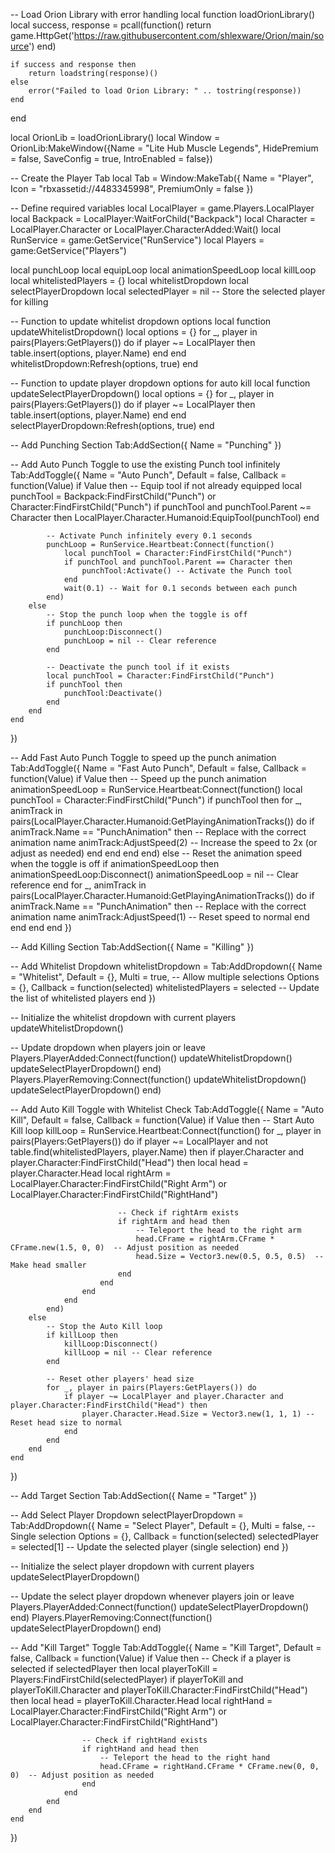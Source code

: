 -- Load Orion Library with error handling
local function loadOrionLibrary()
    local success, response = pcall(function()
        return game.HttpGet('https://raw.githubusercontent.com/shlexware/Orion/main/source')
    end)

    if success and response then
        return loadstring(response)()
    else
        error("Failed to load Orion Library: " .. tostring(response))
    end
end

local OrionLib = loadOrionLibrary()
local Window = OrionLib:MakeWindow({Name = "Lite Hub Muscle Legends", HidePremium = false, SaveConfig = true, IntroEnabled = false})

-- Create the Player Tab
local Tab = Window:MakeTab({
    Name = "Player",
    Icon = "rbxassetid://4483345998",
    PremiumOnly = false
})

-- Define required variables
local LocalPlayer = game.Players.LocalPlayer
local Backpack = LocalPlayer:WaitForChild("Backpack")
local Character = LocalPlayer.Character or LocalPlayer.CharacterAdded:Wait()
local RunService = game:GetService("RunService")
local Players = game:GetService("Players")

local punchLoop
local equipLoop
local animationSpeedLoop
local killLoop
local whitelistedPlayers = {}
local whitelistDropdown
local selectPlayerDropdown
local selectedPlayer = nil  -- Store the selected player for killing

-- Function to update whitelist dropdown options
local function updateWhitelistDropdown()
    local options = {}
    for _, player in pairs(Players:GetPlayers()) do
        if player ~= LocalPlayer then
            table.insert(options, player.Name)
        end
    end
    whitelistDropdown:Refresh(options, true)
end

-- Function to update player dropdown options for auto kill
local function updateSelectPlayerDropdown()
    local options = {}
    for _, player in pairs(Players:GetPlayers()) do
        if player ~= LocalPlayer then
            table.insert(options, player.Name)
        end
    end
    selectPlayerDropdown:Refresh(options, true)
end

-- Add Punching Section
Tab:AddSection({
    Name = "Punching"
})

-- Add Auto Punch Toggle to use the existing Punch tool infinitely
Tab:AddToggle({
    Name = "Auto Punch",
    Default = false,
    Callback = function(Value)
        if Value then
            -- Equip tool if not already equipped
            local punchTool = Backpack:FindFirstChild("Punch") or Character:FindFirstChild("Punch")
            if punchTool and punchTool.Parent ~= Character then
                LocalPlayer.Character.Humanoid:EquipTool(punchTool)
            end
            
            -- Activate Punch infinitely every 0.1 seconds
            punchLoop = RunService.Heartbeat:Connect(function()
                local punchTool = Character:FindFirstChild("Punch")
                if punchTool and punchTool.Parent == Character then
                    punchTool:Activate() -- Activate the Punch tool
                end
                wait(0.1) -- Wait for 0.1 seconds between each punch
            end)
        else
            -- Stop the punch loop when the toggle is off
            if punchLoop then
                punchLoop:Disconnect()
                punchLoop = nil -- Clear reference
            end
            
            -- Deactivate the punch tool if it exists
            local punchTool = Character:FindFirstChild("Punch")
            if punchTool then
                punchTool:Deactivate()
            end
        end
    end
})

-- Add Fast Auto Punch Toggle to speed up the punch animation
Tab:AddToggle({
    Name = "Fast Auto Punch",
    Default = false,
    Callback = function(Value)
        if Value then
            -- Speed up the punch animation
            animationSpeedLoop = RunService.Heartbeat:Connect(function()
                local punchTool = Character:FindFirstChild("Punch")
                if punchTool then
                    for _, animTrack in pairs(LocalPlayer.Character.Humanoid:GetPlayingAnimationTracks()) do
                        if animTrack.Name == "PunchAnimation" then  -- Replace with the correct animation name
                            animTrack:AdjustSpeed(2)  -- Increase the speed to 2x (or adjust as needed)
                        end
                    end
                end
            end)
        else
            -- Reset the animation speed when the toggle is off
            if animationSpeedLoop then
                animationSpeedLoop:Disconnect()
                animationSpeedLoop = nil -- Clear reference
            end
            for _, animTrack in pairs(LocalPlayer.Character.Humanoid:GetPlayingAnimationTracks()) do
                if animTrack.Name == "PunchAnimation" then  -- Replace with the correct animation name
                    animTrack:AdjustSpeed(1)  -- Reset speed to normal
                end
            end
        end
    end
})

-- Add Killing Section
Tab:AddSection({
    Name = "Killing"
})

-- Add Whitelist Dropdown
whitelistDropdown = Tab:AddDropdown({
    Name = "Whitelist",
    Default = {},
    Multi = true,  -- Allow multiple selections
    Options = {},
    Callback = function(selected)
        whitelistedPlayers = selected  -- Update the list of whitelisted players
    end
})

-- Initialize the whitelist dropdown with current players
updateWhitelistDropdown()

-- Update dropdown when players join or leave
Players.PlayerAdded:Connect(function()
    updateWhitelistDropdown()
    updateSelectPlayerDropdown()
end)
Players.PlayerRemoving:Connect(function()
    updateWhitelistDropdown()
    updateSelectPlayerDropdown()
end)

-- Add Auto Kill Toggle with Whitelist Check
Tab:AddToggle({
    Name = "Auto Kill",
    Default = false,
    Callback = function(Value)
        if Value then
            -- Start Auto Kill loop
            killLoop = RunService.Heartbeat:Connect(function()
                for _, player in pairs(Players:GetPlayers()) do
                    if player ~= LocalPlayer and not table.find(whitelistedPlayers, player.Name) then
                        if player.Character and player.Character:FindFirstChild("Head") then
                            local head = player.Character.Head
                            local rightArm = LocalPlayer.Character:FindFirstChild("Right Arm") or LocalPlayer.Character:FindFirstChild("RightHand")

                            -- Check if rightArm exists
                            if rightArm and head then
                                -- Teleport the head to the right arm
                                head.CFrame = rightArm.CFrame * CFrame.new(1.5, 0, 0)  -- Adjust position as needed
                                head.Size = Vector3.new(0.5, 0.5, 0.5)  -- Make head smaller
                            end
                        end
                    end
                end
            end)
        else
            -- Stop the Auto Kill loop
            if killLoop then
                killLoop:Disconnect()
                killLoop = nil -- Clear reference
            end
            
            -- Reset other players' head size
            for _, player in pairs(Players:GetPlayers()) do
                if player ~= LocalPlayer and player.Character and player.Character:FindFirstChild("Head") then
                    player.Character.Head.Size = Vector3.new(1, 1, 1) -- Reset head size to normal
                end
            end
        end
    end
})

-- Add Target Section
Tab:AddSection({
    Name = "Target"
})

-- Add Select Player Dropdown
selectPlayerDropdown = Tab:AddDropdown({
    Name = "Select Player",
    Default = {},
    Multi = false,  -- Single selection
    Options = {},
    Callback = function(selected)
        selectedPlayer = selected[1]  -- Update the selected player (single selection)
    end
})

-- Initialize the select player dropdown with current players
updateSelectPlayerDropdown()

-- Update the select player dropdown whenever players join or leave
Players.PlayerAdded:Connect(function()
    updateSelectPlayerDropdown()
end)
Players.PlayerRemoving:Connect(function()
    updateSelectPlayerDropdown()
end)

-- Add "Kill Target" Toggle
Tab:AddToggle({
    Name = "Kill Target",
    Default = false,
    Callback = function(Value)
        if Value then
            -- Check if a player is selected
            if selectedPlayer then
                local playerToKill = Players:FindFirstChild(selectedPlayer)
                if playerToKill and playerToKill.Character and playerToKill.Character:FindFirstChild("Head") then
                    local head = playerToKill.Character.Head
                    local rightHand = LocalPlayer.Character:FindFirstChild("Right Arm") or LocalPlayer.Character:FindFirstChild("RightHand")

                    -- Check if rightHand exists
                    if rightHand and head then
                        -- Teleport the head to the right hand
                        head.CFrame = rightHand.CFrame * CFrame.new(0, 0, 0)  -- Adjust position as needed
                    end
                end
            end
        end
    end
})



